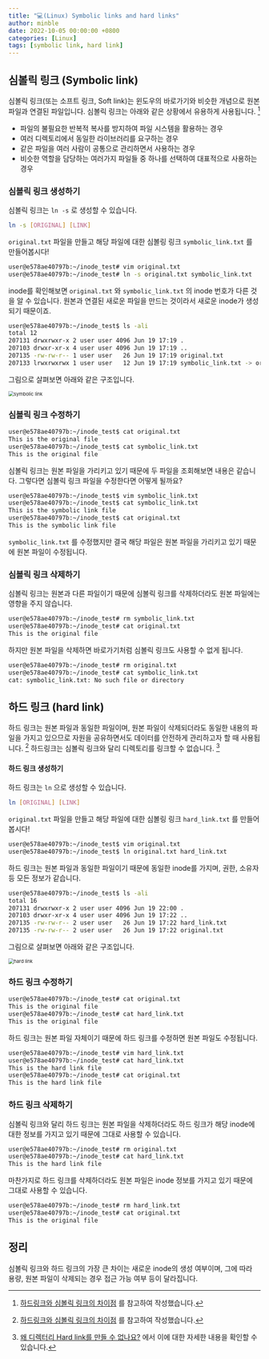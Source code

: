 ```yaml
---
title: "💻(Linux) Symbolic links and hard links"
author: minble
date: 2022-10-05 00:00:00 +0800
categories: [Linux]
tags: [symbolic link, hard link]
---
```


## 심볼릭 링크 (Symbolic link)
심볼릭 링크(또는 소프트 링크, Soft link)는 윈도우의 바로가기와 비슷한 개념으로 원본 파일과 연결된 파일입니다. 심볼릭 링크는 아래와 같은 상황에서 유용하게 사용됩니다. [^1]
- 파일의 불필요한 반복적 복사를 방지하여 파일 시스템을 활용하는 경우
- 여러 디렉토리에서 동일한 라이브러리를 요구하는 경우
- 같은 파일을 여러 사람이 공통으로 관리하면서 사용하는 경우
- 비슷한 역할을 담당하는 여러가지 파일들 중 하나를 선택하여 대표적으로 사용하는 경우

### 심볼릭 링크 생성하기
심볼릭 링크는 `ln -s` 로 생성할 수 있습니다. 
```bash
ln -s [ORIGINAL] [LINK]
```
`original.txt` 파일을 만들고 해당 파일에 대한 심볼링 링크 `symbolic_link.txt` 를 만들어봅시다!
```bash
user@e578ae40797b:~/inode_test# vim original.txt
user@e578ae40797b:~/inode_test# ln -s original.txt symbolic_link.txt
```
inode를 확인해보면 `original.txt` 와 `symbolic_link.txt` 의 inode 번호가 다른 것을 알 수 있습니다. 원본과 연결된 새로운 파일을 만드는 것이라서 새로운 inode가 생성되기 때문이죠.
```bash
user@e578ae40797b:~/inode_test$ ls -ali
total 12
207131 drwxrwxr-x 2 user user 4096 Jun 19 17:19 .
207103 drwxr-xr-x 4 user user 4096 Jun 19 17:19 ..
207135 -rw-rw-r-- 1 user user   26 Jun 19 17:19 original.txt
207133 lrwxrwxrwx 1 user user   12 Jun 19 17:19 symbolic_link.txt -> original.txt
```
그림으로 살펴보면 아래와 같은 구조입니다.

<img src="posts/2022-10-05-symbolic-link.png" alt="symbolic link" style="zoom: 67%;" />

### 심볼릭 링크 수정하기
```bash
user@e578ae40797b:~/inode_test$ cat original.txt
This is the original file
user@e578ae40797b:~/inode_test$ cat symbolic_link.txt
This is the original file
```
심볼릭 링크는 원본 파일을 가리키고 있기 때문에 두 파일을 조회해보면 내용은 같습니다. 그렇다면 심볼릭 링크 파일을 수정한다면 어떻게 될까요?
```bash
user@e578ae40797b:~/inode_test$ vim symbolic_link.txt
user@e578ae40797b:~/inode_test$ cat symbolic_link.txt
This is the symbolic link file
user@e578ae40797b:~/inode_test$ cat original.txt
This is the symbolic link file
```
`symbolic_link.txt` 를 수정했지만 결국 해당 파일은 원본 파일을 가리키고 있기 때문에 원본 파일이 수정됩니다.

### 심볼릭 링크 삭제하기
심볼릭 링크는 원본과 다른 파일이기 때문에 심볼릭 링크를 삭제하더라도 원본 파일에는 영향을 주지 않습니다. 
```bash
user@e578ae40797b:~/inode_test# rm symbolic_link.txt
user@e578ae40797b:~/inode_test# cat original.txt
This is the original file
```
하지만 원본 파일을 삭제하면 바로가기처럼 심볼릭 링크도 사용할 수 없게 됩니다.
```bash
user@e578ae40797b:~/inode_test# rm original.txt
user@e578ae40797b:~/inode_test# cat symbolic_link.txt
cat: symbolic_link.txt: No such file or directory
```

## 하드 링크 (hard link)
하드 링크는 원본 파일과 동일한 파일이며, 원본 파일이 삭제되더라도 동일한 내용의 파일을 가지고 있으므로 자원을 공유하면서도 데이터를 안전하게 관리하고자 할 때 사용됩니다. [^1] 하드링크는 심볼릭 링크와 달리 디렉토리를 링크할 수 없습니다. [^2]

#### 하드 링크 생성하기
하드 링크는 `ln` 으로 생성할 수 있습니다.
```bash
ln [ORIGINAL] [LINK]
```
`original.txt` 파일을 만들고 해당 파일에 대한 심볼링 링크 `hard_link.txt` 를 만들어봅시다!

```bash
user@e578ae40797b:~/inode_test$ vim original.txt
user@e578ae40797b:~/inode_test$ ln original.txt hard_link.txt
```
하드 링크는 원본 파일과 동일한 파일이기 때문에 동일한 inode를 가지며, 권한, 소유자 등 모든 정보가 같습니다.
```bash
user@e578ae40797b:~/inode_test$ ls -ali
total 16
207131 drwxrwxr-x 2 user user 4096 Jun 19 22:00 .
207103 drwxr-xr-x 4 user user 4096 Jun 19 17:22 ..
207135 -rw-rw-r-- 2 user user   26 Jun 19 17:22 hard_link.txt
207135 -rw-rw-r-- 2 user user   26 Jun 19 17:22 original.txt
```
그림으로 살펴보면 아래와 같은 구조입니다.

<img src="posts/2022-10-05-hard-link.png" alt="hard link" style="zoom: 67%;" />

### 하드 링크 수정하기
```bash
user@e578ae40797b:~/inode_test# cat original.txt
This is the original file
user@e578ae40797b:~/inode_test# cat hard_link.txt
This is the original file
```
하드 링크는 원본 파일 자체이기 때문에 하드 링크를 수정하면 원본 파일도 수정됩니다.
```bash
user@e578ae40797b:~/inode_test# vim hard_link.txt
user@e578ae40797b:~/inode_test# cat hard_link.txt
This is the hard link file
user@e578ae40797b:~/inode_test# cat original.txt
This is the hard link file
```

### 하드 링크 삭제하기
심볼릭 링크와 달리 하드 링크는 원본 파일을 삭제하더라도 하드 링크가 해당 inode에 대한 정보를 가지고 있기 때문에 그대로 사용할 수 있습니다.
```bash
user@e578ae40797b:~/inode_test# rm original.txt
user@e578ae40797b:~/inode_test# cat hard_link.txt
This is the hard link file
```
마찬가지로 하드 링크를 삭제하더라도 원본 파일은 inode 정보를 가지고 있기 때문에 그대로 사용할 수 있습니다.
```bash
user@e578ae40797b:~/inode_test# rm hard_link.txt
user@e578ae40797b:~/inode_test# cat original.txt
This is the original file
```

## 정리
심볼릭 링크와 하드 링크의 가장 큰 차이는 새로운 inode의 생성 여부이며, 그에 따라 용량, 원본 파일이 삭제되는 경우 접근 가능 여부 등이 달라집니다.


[^1]: [하드링크와 심볼릭 링크의 차이점](http://www.metalpen.net/blog/?p=439) 를 참고하여 작성했습니다.
[^2]: [왜 디렉터리 Hard link를 만들 수 없나요?](https://notes.harues.com/posts/why-hard-link-not-allowed-for-directory/) 에서 이에 대한 자세한 내용을 확인할 수 있습니다.